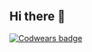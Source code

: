 ## Hi there 👋

<!--
**ViktorijaSurginevica/ViktorijaSurginevica** is a ✨ _special_ ✨ repository because its `README.md` (this file) appears on your GitHub profile.

Here are some ideas to get you started:

- 🔭 I’m currently working on ...
- 🌱 I’m currently learning ...
- 👯 I’m looking to collaborate on ...
- 🤔 I’m looking for help with ...
- 💬 Ask me about ...
- 📫 How to reach me: ...
- 😄 Pronouns: ...
- ⚡ Fun fact: ...
-->

[![Codwears badge](https://www.codewars.com/users/Viktorija%20Surginevica/badges/large)](https://www.codewars.com/users/Viktorija%20Surginevica)

